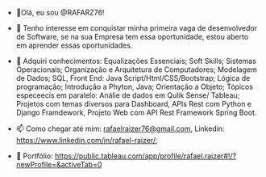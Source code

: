 - 👋Olá, eu sou @RAFARZ76!

- 👀 Tenho interesse em conquistar minha primeira vaga de desenvolvedor de Software, se na sua Empresa tem essa oportunidade, estou aberto em aprender essas oportunidades.

-   🌱 Adquiri conhecimentos: Equalizações Essenciais; Soft Skills; Sistemas Operacionais; Organização e Arquitetura de Computadores; Modelagem de Dados; SQL, Front End: Java Script/Html/CSS/Bootstrap; Lógica de programação; Introdução a Phyton, Java; Orientação a Objeto; Tópicos especeecis em paralelo: Análie de dados em  Qulik Sense/ Tableau; Projetos com temas diversos para  Dashboard, APIs Rest com Python e Django Framdework, Projeto Web com API Rest Framework Spring Boot.

- 📫 Como chegar até mim: rafaelraizer76@gmail.com, Linkedin: https://www.linkedin.com/in/rafael-raizer/;

- 🚀 Portfólio: https://public.tableau.com/app/profile/rafael.raizer#!/?newProfile=&activeTab=0




